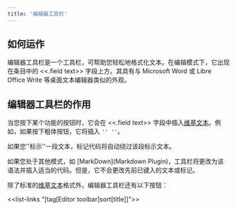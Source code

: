 ```yaml
---
title: '编辑器工具栏'
---
```


## 如何运作

编辑器工具栏是一个工具栏，可帮助您轻松地格式化文本。在编辑模式下，它出现在条目中的 <<.field text>> 字段上方。其具有与 Microsoft Word 或 Libre Office Write 等桌面文本编辑器类似的外观。

## 编辑器工具栏的作用

当您按下某个功能的按钮时，它会在 <<.field text>> 字段中插入[维基文本](WikiText)。例如，如果按下粗体按钮，它将插入 `'' ''`。

如果您''标示''一段文本，标记代码将自动绕过该段标示文本。

如果您处于其他模式，如 [MarkDown](Markdown Plugin)，工具栏将更改为该语法并插入适当的代码。但是，它不会更改先前已键入的文本或标记。

除了标准的[维基文本](WikiText)格式外，编辑器工具栏还有以下按钮：

<<list-links "[tag[Editor toolbar]sort[title]]">>

